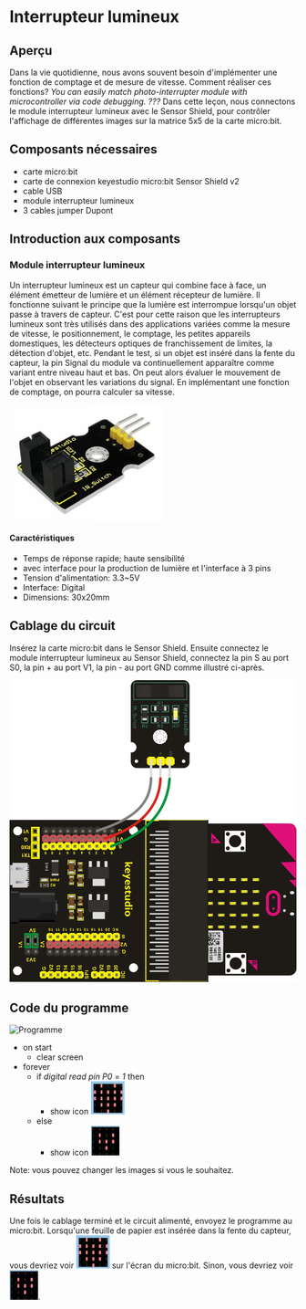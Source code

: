 # Interrupteur lumineux

## Aperçu

Dans la vie quotidienne, nous avons souvent besoin d'implémenter une fonction de comptage et de mesure de vitesse. Comment réaliser ces fonctions? *You can easily
match photo-interrupter module with microcontroller via code debugging. ???*
Dans cette leçon, nous connectons le module interrupteur lumineux avec le Sensor Shield, pour contrôler l'affichage de différentes images sur la matrice 5x5 de la carte micro:bit.


## Composants nécessaires

- carte micro:bit
- carte de connexion keyestudio micro:bit Sensor Shield v2
- cable USB
- module interrupteur lumineux
- 3 cables jumper Dupont

## Introduction aux composants

### Module interrupteur lumineux

Un interrupteur lumineux est un capteur qui combine face à face, un élément émetteur de lumière et un élément récepteur de lumière. Il fonctionne suivant le principe que la lumière est interrompue lorsqu'un objet passe à travers de capteur.
C'est pour cette raison que les interrupteurs lumineux sont très utilisés dans des applications variées comme la mesure de vitesse, le positionnement, le comptage, les petites appareils domestiques, les détecteurs optiques de franchissement de limites, la détection d'objet, etc.
Pendant le test, si un objet est inséré dans la fente du capteur, la pin Signal du module va continuellement apparaître comme variant entre niveau haut et bas. On peut alors évaluer le mouvement de l'objet en observant les variations du signal. En implémentant une fonction de comptage, on pourra calculer sa vitesse.

![Module interrupteur lumineux](images/LightInterrupterModule2.png)

#### Caractéristiques
- Temps de réponse rapide; haute sensibilité
- avec interface pour la production de lumière et l'interface à 3 pins
- Tension d'alimentation: 3.3~5V
- Interface: Digital
- Dimensions: 30x20mm

## Cablage du circuit
Insérez la carte micro:bit dans le Sensor Shield.
Ensuite connectez le module interrupteur lumineux au Sensor Shield, connectez la pin S au port S0, la pin + au port V1, la pin - au port GND comme illustré ci-après.

![Circuit](images/LightInterrupterCircuit.png)

## Code du programme

![Programme](images/LightInterrupteCode.png)

- on start
  - clear screen
- forever
  - if _digital read pin *P0*_ = *1* then
    - show icon ![Grand coeur](images/HeartImage.png)
  - else
    - show icon ![Petit coeur](images/SmallHeartImage.png)

Note: vous pouvez changer les images si vous le souhaitez.

## Résultats
Une fois le cablage terminé et le circuit alimenté, envoyez le programme au micro:bit. Lorsqu'une feuille de papier est insérée dans la fente du capteur, vous devriez voir ![Coeur](images/HeartImage.png) sur l'écran du micro:bit. Sinon, vous devriez voir
![Petit coeur](images/SmallHeartImage.png).
